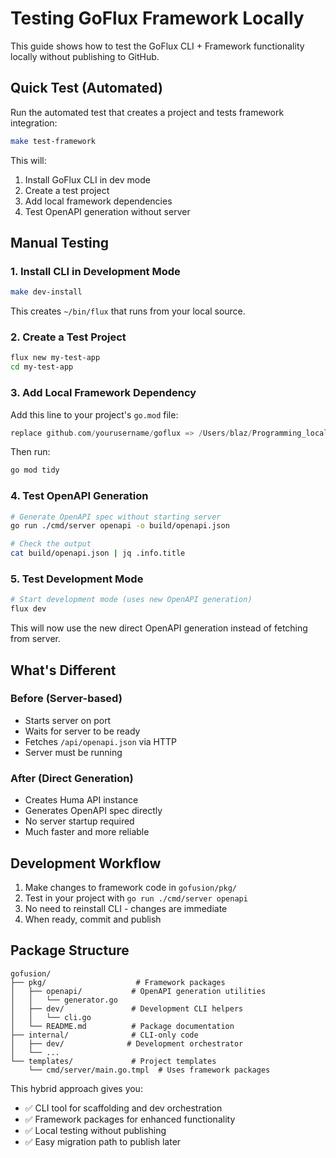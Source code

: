 # Testing GoFlux Framework Locally

This guide shows how to test the GoFlux CLI + Framework functionality locally without publishing to GitHub.

## Quick Test (Automated)

Run the automated test that creates a project and tests framework integration:

```bash
make test-framework
```

This will:
1. Install GoFlux CLI in dev mode
2. Create a test project 
3. Add local framework dependencies
4. Test OpenAPI generation without server

## Manual Testing

### 1. Install CLI in Development Mode

```bash
make dev-install
```

This creates `~/bin/flux` that runs from your local source.

### 2. Create a Test Project

```bash
flux new my-test-app
cd my-test-app
```

### 3. Add Local Framework Dependency

Add this line to your project's `go.mod` file:

```go
replace github.com/yourusername/goflux => /Users/blaz/Programming_local/Projects/gofusion
```

Then run:
```bash
go mod tidy
```

### 4. Test OpenAPI Generation

```bash
# Generate OpenAPI spec without starting server
go run ./cmd/server openapi -o build/openapi.json

# Check the output
cat build/openapi.json | jq .info.title
```

### 5. Test Development Mode

```bash
# Start development mode (uses new OpenAPI generation)
flux dev
```

This will now use the new direct OpenAPI generation instead of fetching from server.

## What's Different

### Before (Server-based)
- Starts server on port
- Waits for server to be ready
- Fetches `/api/openapi.json` via HTTP
- Server must be running

### After (Direct Generation)
- Creates Huma API instance
- Generates OpenAPI spec directly
- No server startup required
- Much faster and more reliable

## Development Workflow

1. Make changes to framework code in `gofusion/pkg/`
2. Test in your project with `go run ./cmd/server openapi`
3. No need to reinstall CLI - changes are immediate
4. When ready, commit and publish

## Package Structure

```
gofusion/
├── pkg/                    # Framework packages
│   ├── openapi/           # OpenAPI generation utilities  
│   │   └── generator.go
│   ├── dev/               # Development CLI helpers
│   │   └── cli.go
│   └── README.md          # Package documentation
├── internal/              # CLI-only code
│   ├── dev/              # Development orchestrator
│   └── ...
└── templates/             # Project templates
    └── cmd/server/main.go.tmpl  # Uses framework packages
```

This hybrid approach gives you:
- ✅ CLI tool for scaffolding and dev orchestration
- ✅ Framework packages for enhanced functionality  
- ✅ Local testing without publishing
- ✅ Easy migration path to publish later 